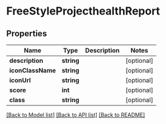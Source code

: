 # FreeStyleProjecthealthReport

## Properties
Name | Type | Description | Notes
------------ | ------------- | ------------- | -------------
**description** | **string** |  | [optional] 
**iconClassName** | **string** |  | [optional] 
**iconUrl** | **string** |  | [optional] 
**score** | **int** |  | [optional] 
**class** | **string** |  | [optional] 

[[Back to Model list]](../README.md#documentation-for-models) [[Back to API list]](../README.md#documentation-for-api-endpoints) [[Back to README]](../README.md)


